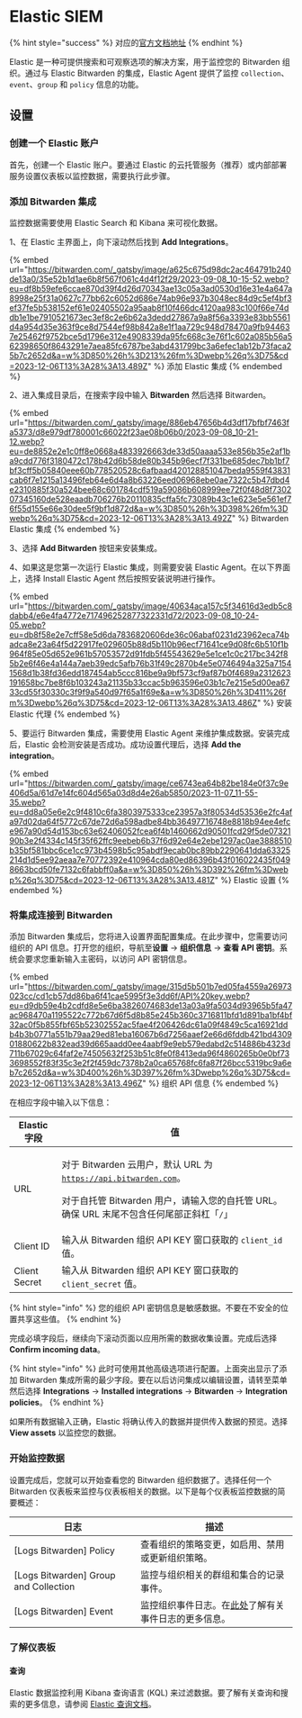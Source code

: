# Elastic SIEM

{% hint style="success" %}
对应的[官方文档地址](https://bitwarden.com/help/elastic-siem/)
{% endhint %}

Elastic 是一种可提供搜索和可观察选项的解决方案，用于监控您的 Bitwarden 组织。通过与 Elastic Bitwarden 的集成，Elastic Agent 提供了监控 `collection`、`event`、`group` 和 `policy` 信息的功能。

## 设置 <a href="#setup" id="setup"></a>

### 创建一个 Elastic 账户 <a href="#create-a-elastic-account" id="create-a-elastic-account"></a>

首先，创建一个 Elastic 账户。要通过 Elastic 的云托管服务（推荐）或内部部署服务设置仪表板以监控数据，需要执行此步骤。

### 添加 Bitwarden 集成 <a href="#add-bitwarden-integration" id="add-bitwarden-integration"></a>

监控数据需要使用 Elastic Search 和 Kibana 来可视化数据。

1、在 Elastic 主界面上，向下滚动然后找到 **Add Integrations**。

{% embed url="https://bitwarden.com/_gatsby/image/a625c675d98dc2ac464791b240de13a0/35e52b1d1ae6b8f567f061c4d4f12f29/2023-09-08_10-15-52.webp?eu=df8b59efe6ccae870d39f4d26d70343ae13c05a3ad0530d16e31e4a647a8998e25f31a0627c77bb62c6052d686e74ab96e937b3048ec84d9c5ef4bf3ef37fe5b538152ef61e02405502a95aab8f10f466dc4120aa983c100f66e74ddb1e1be7910521673ec3ef8c2e6b62a3dedd27867a9a8f56a3393e83bb5561d4a954d35e363f9ce8d7544ef98b842a8e1f1aa729c948d78470a9fb944637e25462f9752bce5d1796e312e4908339da95fc668c3e76f1c602a085b56a562398650f8643291e7aea85fc6787be3abd431799bc3a6efec1ab12b73faca25b7c2652d&a=w%3D850%26h%3D213%26fm%3Dwebp%26q%3D75&cd=2023-12-06T13%3A28%3A13.489Z" %}
添加 Elastic 集成
{% endembed %}

2、进入集成目录后，在搜索字段中输入 **Bitwarden** 然后选择 Bitwarden。

{% embed url="https://bitwarden.com/_gatsby/image/886eb47656b4d3df17bfbf7463fa5373/d8e979df780001c66022f23ae08b06b0/2023-09-08_10-21-12.webp?eu=de8852e2e1c0ff8e0668a4833926663de33d50aaaa533e856b35e2af1ba9cdd776f3180472c178b42d6b58de80b345b96ecf7f331be685dec7bb1bf7bf3cff5b05840eee60b778520528c6afbaad420128851047beda9559f43831cab6f7e1215a13496feb64e6d4a8b63226eed06968ebe0ae7322c5b47dbd4e2310885f30a524bee68c601784cdf519a59086b608999ee72f0f48d8f730207345160de528eaadb706276b20110835cffa5fc73089b43c1e623e5e561ef76f55d155e66e30dee5f9bf1d872d&a=w%3D850%26h%3D398%26fm%3Dwebp%26q%3D75&cd=2023-12-06T13%3A28%3A13.492Z" %}
Bitwarden Elastic 集成
{% endembed %}

3、选择 **Add Bitwarden** 按钮来安装集成。

4、如果这是您第一次运行 Elastic 集成，则需要安装 Elastic Agent。在以下界面上，选择 Install Elastic Agent 然后按照安装说明进行操作。

{% embed url="https://bitwarden.com/_gatsby/image/40634aca157c5f34616d3edb5c8dabb4/e6e4fa4772e717496252877322331d72/2023-09-08_10-24-05.webp?eu=db8f58e2e7cff58e5d6da7836820606de36c06abaf0231d23962eca74badca8e23a64f5d22917fe029605b88d5b110b96ecf71641ce9d08fc6b510f1b964f85e05d652e961b57053572d91fdb5f45543629e5e1ce1c0c217bc342f85b2e6f46e4a144a7aeb39edc5afb76b31f49c2870b4e5e0746494a325a71541568d1b38fd36edd187454ab5ccc816be9a9bf573cf9af87b0f4689a2312623191658bc7be8f6b103243a21135b33ccac5b963596e03b1c7e215e5d00ea6733cd55f30330c3f9f9a540d97f65a1f69e&a=w%3D850%26h%3D411%26fm%3Dwebp%26q%3D75&cd=2023-12-06T13%3A28%3A13.486Z" %}
安装 Elastic 代理
{% endembed %}

5、要运行 Bitwarden 集成，需要使用 Elastic Agent 来维护集成数据。安装完成后，Elastic 会检测安装是否成功。成功设置代理后，选择 **Add the integration**。

{% embed url="https://bitwarden.com/_gatsby/image/ce6743ea64b82be184e0f37c9e406d5a/61d7e14fc604d565a03d8d4e26ab5850/2023-11-07_11-55-35.webp?eu=dd8a05e6e2c9f4810c6fa3803975333ce23957a3f80534d53536e2fc4afa97d02da64f5772c67de72d6a598adbe84bb36497716748e8818b94ee4efce967a90d54d153bc63e62406052fcea6f4b1460662d90501fcd29f5de0732190b3e2f4334c145f35f62ffc9eebeb6b37f6d92e64e2ebe1297ac0ae3888510b35bf581bbc6ce1cc973b4598b5c95abdf9ecab0bc89bb2290641dda63325214d1d5ee92aeaa7e70772392e410964cda80ed86396b43f016022435f0498663bcd50fe7132c6fabbff0a&a=w%3D850%26h%3D392%26fm%3Dwebp%26q%3D75&cd=2023-12-06T13%3A28%3A13.481Z" %}
Elastic 设置
{% endembed %}

### 将集成连接到 Bitwarden <a href="#connect-integration-to-bitwarden" id="connect-integration-to-bitwarden"></a>

添加 Bitwarden 集成后，您将进入设置界面配置集成。在此步骤中，您需要访问组织的 API 信息。打开您的组织，导航至**设置** → **组织信息** → **查看 API 密钥**。系统会要求您重新输入主密码，以访问 API 密钥信息。

{% embed url="https://bitwarden.com/_gatsby/image/315d5b501b7ed05fa4559a26973023cc/cd1cb57dd86ba6f41cae5995f3e3dd6f/API%20key.webp?eu=d9db59e4b2cdfd8e5e6ba3826074683de13a03a9fa5034d93965b5fa47ac968470a1195522c772b67d6f5d8b85e245b360c3716811bfd1d891ba1bf4bf32ac0f5b855fbf65b52302552ac5fae4f206426dc61a09f4849c5ca16921ddb4b3b0771a551b79aa29ed81eba16067b6d7256aaef2e66d6fddb421bd430901880622b832ead39d665aadd0ee4aabf9e9eb579edabd2c514886b4323d711b67029c64faf2e74505632f253b51c8fe0f8413eda96f4860265b0e0bf733698552f83f35c3e2f2f459dc7378b2a0ca65768fc6fa87f26bcc5319bc9a6eb7c2652d&a=w%3D400%26h%3D397%26fm%3Dwebp%26q%3D75&cd=2023-12-06T13%3A28%3A13.496Z" %}
组织 API 信息
{% endembed %}

在相应字段中输入以下信息：

| Elastic 字段    | 值                                                                                                                                                  |
| ------------- | -------------------------------------------------------------------------------------------------------------------------------------------------- |
| URL           | <p>对于 Bitwarden 云用户，默认 URL 为 <code>https://api.bitwarden.com</code>。</p><p>对于自托管 Bitwarden 用户，请输入您的自托管 URL。确保 URL 末尾不包含任何尾部正斜杠「<code>/</code>」</p> |
| Client ID     | 输入从 Bitwarden 组织 API KEY 窗口获取的 `client_id` 值。                                                                                                      |
| Client Secret | 输入从 Bitwarden 组织 API KEY 窗口获取的 `client_secret` 值。                                                                                                  |

{% hint style="info" %}
您的组织 API 密钥信息是敏感数据。不要在不安全的位置共享这些值。
{% endhint %}

完成必填字段后，继续向下滚动页面以应用所需的数据收集设置。完成后选择 **Confirm incoming data**。

{% hint style="info" %}
此时可使用其他高级选项进行配置。上面突出显示了添加 Bitwarden 集成所需的最少字段。要在以后访问集成以编辑设置，请转至菜单然后选择 **Integrations** → **Installed integrations** → **Bitwarden** → **Integration policies**。
{% endhint %}

如果所有数据输入正确，Elastic 将确认传入的数据并提供传入数据的预览。选择 **View assets** 以监控您的数据。

### 开始监控数据 <a href="#start-monitoring-data" id="start-monitoring-data"></a>

设置完成后，您就可以开始查看您的 Bitwarden 组织数据了。选择任何一个 Bitwarden 仪表板来监控与仪表板相关的数据。以下是每个仪表板监控数据的简要概述：

| 日志                                     | 描述                                          |
| -------------------------------------- | ------------------------------------------- |
| \[Logs Bitwarden] Policy               | 查看组织的策略变更，如启用、禁用或更新组织策略。                    |
| \[Logs Bitwarden] Group and Collection | 监控与组织相关的群组和集合的记录事件。                         |
| \[Logs Bitwarden] Event                | 监控组织事件日志。在[此处](event-logs.md)了解有关事件日志的更多信息。 |

### 了解仪表板 <a href="#understanding-the-dashboards" id="understanding-the-dashboards"></a>

#### 查询 <a href="#queries" id="queries"></a>

Elastic 数据监控利用 Kibana 查询语言 (KQL) 来过滤数据。要了解有关查询和搜索的更多信息，请参阅 [Elastic 查询文档](https://www.elastic.co/guide/en/kibana/current/kuery-query.html)。
